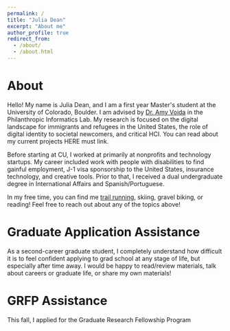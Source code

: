 ```yaml
---
permalink: /
title: "Julia Dean"
excerpt: "About me"
author_profile: true
redirect_from: 
  - /about/
  - /about.html
---
```


About
======
Hello! My name is Julia Dean, and I am a first year Master's student at the University of Colorado, Boulder. I am advised by [Dr. Amy Voida](https://amy.voida.com/) in the Philanthropic Informatics Lab. My research is focused on the digital landscape for immigrants and refugees in the United States, the role of digital identity to societal newcomers, and critical HCI. You can read about my current projects HERE must link. 

Before starting at CU, I worked at primarily at nonprofits and technology startups. My career included work with people with disabilities to find gainful employment, J-1 visa sponsorship to the United States, insurance technology, and creative tools. Prior to that, I received a dual undergraduate degree in International Affairs and Spanish/Portuguese. 

In my free time, you can find me [trail running](https://www.strava.com/athletes/25609538), skiing, gravel biking, or reading! Feel free to reach out about any of the topics above!

Graduate Application Assistance
======
As a second-career graduate student, I completely understand how difficult it is to feel confident applying to grad school at any stage of life, but especially after time away. I would be happy to read/review materials, talk about careers or graduate life, or share my own materials!

GRFP Assistance
====
This fall, I applied for the Graduate Research Fellowship Program



